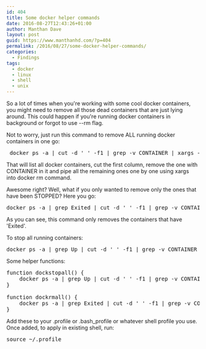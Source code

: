 ```yaml
---
id: 404
title: Some docker helper commands
date: 2016-08-27T12:43:26+01:00
author: Manthan Dave
layout: post
guid: https://www.manthanhd.com/?p=404
permalink: /2016/08/27/some-docker-helper-commands/
categories:
  - Findings
tags:
  - docker
  - linux
  - shell
  - unix
---
```

So a lot of times when you're working with some cool docker containers, you might need to remove all those dead containers that are just lying around. This could happen if you're running docker containers in background or forgot to use <span class="lang:default decode:true crayon-inline">--rm</span> flag.

Not to worry, just run this command to remove ALL running docker containers in one go:<!--more-->
<pre class="lang:sh decode:true"> docker ps -a | cut -d ' ' -f1 | grep -v CONTAINER | xargs -n 1 -I {} docker rm {}</pre>
That will list all docker containers, cut the first column, remove the one with <span class="lang:sh decode:true crayon-inline">CONTAINER</span> in it and pipe all the remaining ones one by one using xargs into docker rm command.

Awesome right? Well, what if you only wanted to remove only the ones that have been STOPPED? Here you go:
<pre class="lang:sh decode:true ">docker ps -a | grep Exited | cut -d ' ' -f1 | grep -v CONTAINER | xargs -n 1 -I {} docker rm {}</pre>
As you can see, this command only removes the containers that have 'Exited'.

To stop all running containers:
<pre class="lang:sh decode:true ">docker ps -a | grep Up | cut -d ' ' -f1 | grep -v CONTAINER | xargs -n 1 -I {} docker stop {}</pre>
Some helper functions:
<pre class="lang:sh decode:true">function dockstopall() {
    docker ps -a | grep Up | cut -d ' ' -f1 | grep -v CONTAINER | xargs -n 1 -I {} docker stop {}
}

function dockrmall() {
    docker ps -a | grep Exited | cut -d ' ' -f1 | grep -v CONTAINER | xargs -n 1 -I {} docker rm {}
}</pre>
Add these to your <span class="lang:default decode:true crayon-inline ">.profile</span> or <span class="lang:default decode:true crayon-inline ">.bash_profile</span> or whatever shell profile you use. Once added, to apply in existing shell, run:
<pre class="lang:sh decode:true ">source ~/.profile</pre>
&nbsp;